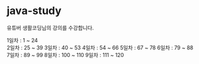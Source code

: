 # java-study

유튜버 생활코딩님의 강의를 수강합니다.

1일차 : 1 ~ 24 <br>
2일차 : 25 ~ 39
3일차 : 40 ~ 53
4일차 : 54 ~ 66
5일차 : 67 ~ 78
6일차 : 79 ~ 88
7일차 : 89 ~ 99
8일차 : 100 ~ 110
9일차 : 111 ~ 120
